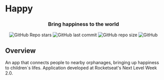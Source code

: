# Happy

<h3 align="center">
  Bring happiness to the world
</h3>

<p align="center">
  <img alt="GitHub Repo stars" src="https://img.shields.io/github/stars/lucas-fer-fig/Happy?color=%2329b6d1&logo=github">
  <img alt="GitHub last commit" src="https://img.shields.io/github/last-commit/lucas-fer-fig/Happy?color=%2329b6d1">
  <img alt="GitHub repo size" src="https://img.shields.io/github/repo-size/lucas-fer-fig/Happy?color=%2329b6d1">
  <img alt="GitHub" src="https://img.shields.io/github/license/lucas-fer-fig/Happy?color=%2329b6d1">
</p>

## Overview

An app that connects people to nearby orphanages, bringing up happiness to children`s lifes. Application developed at Rocketseat's Next Level Week 2.0.
